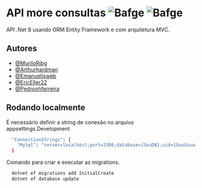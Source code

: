 # API more consultas ![Bafge](https://img.shields.io/badge/Version-1.0.0-green) ![Bafge](https://img.shields.io/badge/.Net-8.0.100-blue)

API .Net 8 usando ORM Entity Framework e com arquitetura MVC.


## Autores

- [@MuriloRibg](https://github.com/muriloribg)
- [@Arthurhardman](https://github.com/arthurhardman)
- [@Emanueljsweb](https://github.com/https://github.com/emanueljsweb)
- [@EricEller22](https://github.com/EricEller22)
- [@Pedroohferreira](https://github.com/pedroohferreira)



## Rodando localmente

É necessário definir a string de conexão no arquivo appsettings.Development

```bash
  "ConnectionStrings": {
    "MySql": "server=localhost;port=3306;database={SeuDB};uid={SeuUsuario};pwd={SuaSenha}"
  }
```

Comando para criar e executar as migrations.

```bash
  dotnet ef migrations add InitialCreate
  dotnet ef database update
```